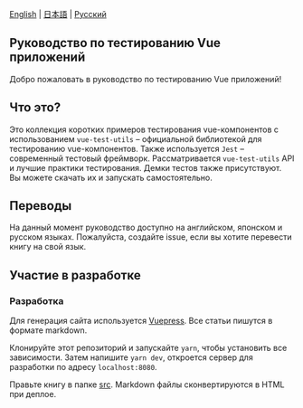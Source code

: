 [English](https://github.com/lmiller1990/vue-testing-handbook#vue-testing-handbook) | [日本語](https://github.com/lmiller1990/vue-testing-handbook#vue-testing-handbook-1) | [Русский](https://github.com/webistomin/vue-testing-handbook/blob/master/README.ru.md)

## Руководство по тестированию Vue приложений

Добро пожаловать в руководство по тестированию Vue приложений!

## Что это?

Это коллекция коротких примеров тестирования vue-компонентов с использованием `vue-test-utils` – официальной библиотекой для тестированию vue-компонентов. Также используется `Jest` – современный тестовый фреймворк. Рассматривается `vue-test-utils` API и лучшие практики тестирования. Демки тестов также присутствуют. Вы можете скачать их и запускать самостоятельно.

## Переводы

На данный момент руководство доступно на английском, японском и русском языках. Пожалуйста, создайте issue, если вы хотите перевести книгу на свой язык.

## Участие в разработке 

### Разработка

Для генерация сайта используется [Vuepress](https://vuepress.vuejs.org/). Все статьи пишутся в формате markdown.

Клонируйте этот репозиторий и запускайте `yarn`, чтобы установить все зависимости. Затем напишите `yarn dev`, откроется сервер для разработки по адресу `localhost:8080`.

Правьте книгу в папке [src](https://github.com/lmiller1990/vue-testing-handbook/tree/master/src). Markdown файлы сконвертируются в HTML при деплое.
